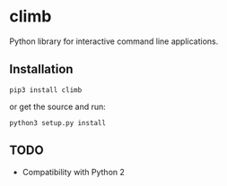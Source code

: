 # climb
Python library for interactive command line applications.

## Installation

```
pip3 install climb
```

or get the source and run:

```
python3 setup.py install
```

## TODO

* Compatibility with Python 2
